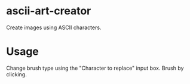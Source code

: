 # ascii-art-creator
Create images using ASCII characters.

<h1>Usage</h1>
<p>Change brush type using the "Character to replace" input box. Brush by clicking.</p>
